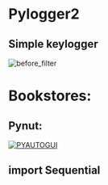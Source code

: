 # Pylogger2
## Simple keylogger
![before_filter](https://user-images.githubusercontent.com/90658763/190903395-2cd84e6e-a270-4dd8-ab4b-78a2d0b23797.gif)

# Bookstores:
## Pynut:
[![PYAUTOGUI](https://user-images.githubusercontent.com/90658763/230070764-d9e57eed-83eb-4c05-a1a4-be008381420e.png)](https://pypi.org/project/pynput/)

## import Sequential
